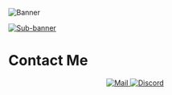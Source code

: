 ![Banner](https://github.com/hayfidev/hayfii/blob/main/banner.png)


[![Sub-banner](https://github.com/hayfidev/hayfii/blob/main/subbanner.png)](https://dsc.gg/hayfi)

# Contact Me
<p align="center">
    <a href="mailto:hayfilol@pissmail.com">
        <img alt="Mail" src="https://github.com/hayfidev/hayfii/blob/main/mail.png">
    </a>
    <a href="https://discord.com/users/800285222385614848">
        <img alt="Discord" src="https://github.com/hayfidev/hayfii/blob/main/discord.png">
    </a>
</p>
